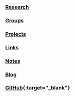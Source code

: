 ### [Research](/research)

### [Groups](/groups)

### [Projects](/projects)

### [Links](/links)

### [Notes](/notes)

### [Blog](/blog)

### [GitHub](http://github.com/iontrapnet){:target="_blank"}
